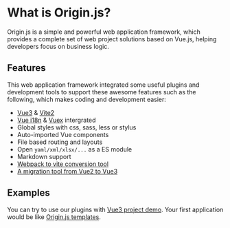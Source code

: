 # What is Origin.js?

Origin.js is a simple and powerful web application framework, which provides a complete set of web project solutions based on Vue.js, helping developers focus on business logic.

## Features

This web application framework integrated some useful plugins and development tools to support these awesome features such as the following, which makes coding and development easier:

- [Vue3](https://v3.vuejs.org/) & [Vite2](https://vitejs.dev/)
- [Vue i18n](https://kazupon.github.io/vue-i18n/) & [Vuex](https://vuex.vuejs.org/) intergrated
- Global styles with css, sass, less or stylus
- Auto-imported Vue components
- File based routing and layouts
- Open `yaml/xml/xlsx/...` as a ES module
- Markdown support
- [Webpack to vite conversion tool](https://github.com/originjs/webpack-to-vite)
- [A migration tool from Vue2 to Vue3](https://github.com/originjs/vue-codemod)

## Examples

You can try to use our plugins with [Vue3 project demo](https://github.com/originjs/origin.js/tree/main/examples/vue3). Your first application would be like [Origin.js templates](https://github.com/konpeki622/origin-demo).
